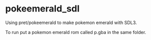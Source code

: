 # pokeemerald_sdl
Using pret/pokeemerald to make pokemon emerald with SDL3.

To run put a pokemon emerald rom called p.gba in the same folder.
